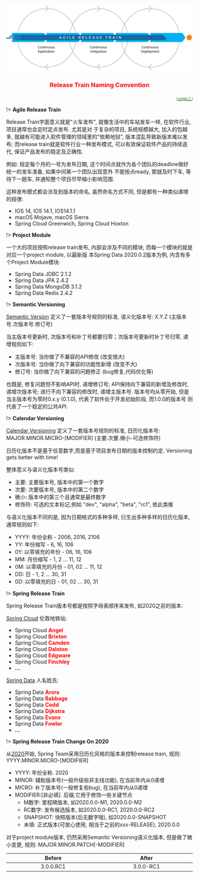 <center>

![Jdk](../../media/release.png ':size=30%')

### <font color=red>Release Train Naming Convention</font> <!-- {docsify-ignore} -->
</center>

<p align="right">
<a href="https://mp.weixin.qq.com/s/ZoUG9h1TndW2QpnPyGeIQA" target="_blank"> 
<font face="Arial" color="green" size="1">| origin-1 |</font>  
</a>
</p>

!> **Agile Release Train**

Release Train字面意义就是"火车发布", 就像生活中的车站发车一样, 在软件行业, 项目通常也会定时定点发布. 尤其是对
于复杂的项目, 系统规模越大, 加入的包越多, 就越有可能进入软件管理的领域里的"依赖地狱", 版本混乱导致新版本难以发
布; 而release train就是软件行业一种发布模式, 可以有效保证软件产品的持续迭代, 保证产品发布的稳定及正确性.

例如: 规定每个月的一号为发布日期, 这个时间点就作为各个团队的deadline做好统一的发车准备, 如果中间某一个团队出现意外
不能按点ready, 那就及时下车, 等待下一趟车, 并通知整个项目尽早缩小影响范围.

这种发布模式都会涉及到版本的命名, 虽然命名方式不同, 但是都有一种类似递增的规律:
- IOS 14, IOS 14.1, IOS14.1.1
- macOS Mojave, macOS Sierra
- Spring Cloud Greenwich, Spring Cloud Hoxton

!> **Project Module**

一个大的项目按照release train发布, 内部会涉及不同的模块, 而每一个模块的就是对应一个project module, 以最新版
本Spring Data 2020.0.2版本为例, 内含有多个Project Module模块: 
- Spring Data JDBC 2.1.2
- Spring Data JPA 2.4.2
- Spring Data MongoDB 3.1.2
- Spring Data Redis 2.4.2

!> **Semantic Versioning**

[Semantic Version][1] 定义了一套版本号规则的标准, 语义化版本号: X.Y.Z (主版本号.次版本号.修订号)

当主版本号更新时, 次版本号和补丁号都要归零；次版本号更新时补丁号归零, 递增规则如下: 
- 主版本号: 当你做了不兼容的API修改 (改变很大)
- 次版本号: 当你做了向下兼容的功能性新增 (改变不大)
- 修订号: 当你做了向下兼容的问题修正 (bug修复,代码优化等)

也既是, 修复问题但不影响API时, 递增修订号; API保持向下兼容的新增及修改时, 递增次版本号; 进行不向下兼容的修改时, 
递增主版本号. 版本号均从零开始, 但是当主版本号为零时0.x.y (0.1.0), 代表了软件处于开发初始阶段, 而1.0.0的版本号
则代表了一个稳定的公共API.

!> **Calendar Versioning**

[Calendar Versioning][2] 定义了一套版本号规则的标准, 日历化版本号: MAJOR.MINOR.MICRO-[MODIFIER] (主要.次要.微小-可选修饰符)

日历化版本不是基于任意数字,而是基于项目发布日期的版本控制约定. Versioning gets better with time!

整体意义与语义化版本号类似:
- 主要: 主要版本号, 版本中的第一个数字
- 次要: 次要版本号, 版本中的第二个数字
- 微小: 版本中的第三个且通常是最终数字
- 修饰符: 可选的文本标记,例如 "dev", "alpha", "beta", "rc1", 依此类推

与语义化版本不同的是, 因为日期格式的多种多样, 衍生出多种多样的日历化版本, 通常规则如下:
- YYYY: 年份全称 - 2006, 2016, 2106
- YY: 年份缩写 - 6, 16, 106
- 0Y: 以零填充的年份 - 06, 16, 106
- MM: 月份缩写 - 1, 2 ... 11, 12
- 0M: 以零填充的月份 - 01, 02 ... 11, 12
- DD: 日 - 1, 2 ... 30, 31
- 0D: 以零填充的日 - 01, 02 ... 30, 31

!> **Spring Release Train**

Spring Release Train版本号都是按照字母表顺序来发布, 如2020之前的版本:

[Spring Cloud][3] 伦敦地铁站: 

- Spring Cloud **<font color=red>Angel</font>**
- Spring Cloud **<font color=red>Brixton</font>**
- Spring Cloud **<font color=red>Camden</font>**
- Spring Cloud **<font color=red>Dalston</font>**
- Spring Cloud **<font color=red>Edgware</font>**
- Spring Cloud **<font color=red>Finchley</font>**
- **...**

[Spring Data][4] 人名姓氏:

- Spring Data **<font color=red>Arora</font>**  
- Spring Data **<font color=red>Babbage</font>**  
- Spring Data **<font color=red>Codd</font>**  
- Spring Data **<font color=red>Dijkstra</font>**  
- Spring Data **<font color=red>Evans</font>**  
- Spring Data **<font color=red>Fowler</font>**  
- **...**

!> **Spring Release Train Change On 2020**

从[2020][5]开始, Spring Team采用日历化风格的版本来控制release train, 规则: YYYY.MINOR.MICRO-[MODIFIER]
- YYYY: 年份全称. 2020
- MINOR: 辅助版本号(一般升级些非主线功能), 在当前年内从0递增
- MICRO: 补丁版本号(一般修复些bug), 在当前年内从0递增
- MODIFIER:[非必填]. 后缀,它用于修饰一些关键节点
  - M数字: 里程碑版本, 如2020.0.0-M1, 2020.0.0-M2
  - RC数字: 发布候选版本, 如2020.0.0-RC1, 2020.0.0-RC2
  - SNAPSHOT: 快照版本(后无数字哦), 如2020.0.0-SNAPSHOT
  - 未填: 正式版本(可放心使用, 相当于之前的xxx-RELEASE), 2020.0.0
    
对于project module版本, 仍然采用Semantic Versioning语义化版本, 但是做了微小变更, 规则: MAJOR.MINOR.PATCH[-MODIFIER]
<style>
table th:first-of-type {
    width: 7cm;
}
table th:nth-of-type(2) {
    width: 7cm;
    width: 7cm;
}
</style>
| Before      | After     |
| :----:      | :----:    |
| 3.0.0.RC1   | 3.0.0-RC1 |

[1]: https://semver.org/ "语义化版本"
[2]: https://calver.org/ "日历化版本"
[3]: https://spring.io/projects/spring-cloud#learn "spring-cloud"
[4]: https://spring.io/projects/spring-data#learn "spring-data"
[5]: https://github.com/spring-cloud/spring-cloud-release/wiki/Release-Train-Naming-Convention "naming-change"
